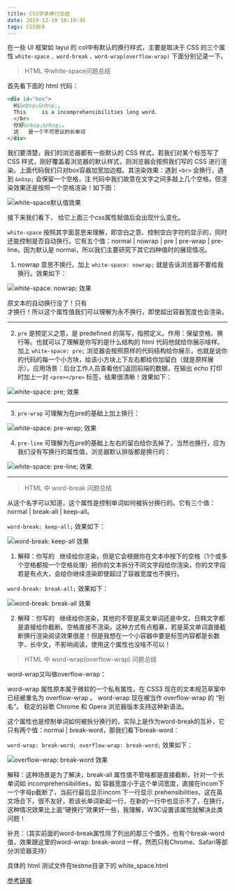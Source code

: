 ```yaml
---
title: CSS字体换行总结
date: 2019-12-10 16:19:45
tags: CSS相关
---
```


在一些 UI 框架如 layui 的 col中有默认的换行样式，主要是取决于 CSS 的三个属性 `white-space` `、word-break` `、word-wrap(overflow-wrap)` 下面分别记录一下。

> HTML 中white-space问题总结

首先看下面的 html 代码：

~~~html
<div id="box">
  Hi&nbsp;&nbsp;,
  This     is a incomprehensibilities long word.
  </br>
  你好&nbsp;&nbsp;，
  这   是一个不可思议的长单词
</div>
~~~

我们要清楚，我们的浏览器都有一些默认的 CSS 样式，若我们对某个标签写了 CSS 样式，刚好覆盖着浏览器的默认样式，则浏览器会按照我们写的 CSS 进行渲染。上面代码我们只对box容器加宽加边框。其渲染效果：遇到 `<br>` 会换行，遇到 `&nbsp;` 会保留一个空格，注 代码中我们故意在文字之间多敲上几个空格，但渲染效果还是按照一个空格渲染！如下图：

![white-space默认值效果](http://file.798run.top/img/blog/20191210/ic_0.jpg)

接下来我们看下， 给它上面三个css属性赋值后会出现什么变化。

`white-space` 按照其字面意思来理解，即空白之意、控制空白字符的显示的，同时还能控制是否自动换行。它有五个值：normal | nowrap | pre | pre-wrap | pre-line。因为默认是 normal，所以我们主要研究下其它四种值时的展现情况。

1. nowrap 意思不换行。加上 `white-space: nowrap;` 就是告诉浏览器不要给我换行。效果如下：

![white-space: nowrap; 效果](http://file.798run.top/img/blog/20191210/ic_item1_nowrap.jpg)

原文本的自动换行没了！只有</br>才换行！所以这个属性值我们可以理解为永不换行，即使超出容器宽度也会渲染。

---

2. `pre` 是预定义之意，是 predefined 的简写，指预定义。作用：保留空格、换行等。也就可以了理解是你写的是什么结构的 html 代码他就给你展示啥样。加上 `white-space: pre;` 浏览器会按照原样的代码结构给你展示，也就是说你的代码的每一个小方块，给该小方块上下左右都给你加留白（就是原样展示）。应用场景：后台工作人员查看他们返回前端的数据，在输出 echo 打印时加上一对 `<pre></pre>` 标签，结果很清晰！效果如下：

![white-space: pre; 效果](http://file.798run.top/img/blog/20191210/ic_item1_pre.jpg)

---

3. `pre-wrap` 可理解为在pre的基础上加上换行：

![white-space: pre-wrap; 效果](http://file.798run.top/img/blog/20191210/ic_item1_pre_wrap.jpg)

4. `pre-line` 可理解为在pre的基础上左右的留白给你去掉了，当然也换行，应为我们没有写换行的属性值，浏览器默认排版都是换行的：

![white-space: pre-line; 效果](http://file.798run.top/img/blog/20191210/ic_item1_pre_line.jpg)

---

> HTML 中 word-break 问题总结

从这个名字可以知道，这个属性是控制单词如何被拆分换行的。它有三个值：normal | break-all | keep-all。

`word-break: keep-all;` 效果如下：

![word-break: keep-all 效果](http://file.798run.top/img/blog/20191210/ic_item2_1.jpg)

1. 解释：你写的 &nbsp; 继续给你渲染，但是它会根据你在文本中按下的空格（1个或多个空格都按一个空格处理）把你的文本拆分不同文字段给你渲染，你的文字段若是有点大，会给你继续渲染即使超过了容器宽度也不换行。

`word-break: break-all;` 效果如下：

![word-break: break-all 效果](http://file.798run.top/img/blog/20191210/ic_item2_2.jpg)

2. 解释：你写的 &nbsp; 继续给你渲染，其他的不管是英文单词还是中文、日韩文字都是直接给你截断。空格直接不渲染。这种方式有点粗暴，若是英文单词直接截断换行渲染阅读效果很差！但是我想在一个小容器中要是标签内容都是长数字、长中文，不影响阅读，使用这个属性也没啥不可以！


> HTML 中 word-wrap(overflow-wrap) 问题总结

word-wrap又叫做overflow-wrap：

word-wrap 属性原本属于微软的一个私有属性，在 CSS3 现在的文本规范草案中已经被重名为 overflow-wrap 。 word-wrap 现在被当作 overflow-wrap 的 “别名”。 稳定的谷歌 Chrome 和 Opera 浏览器版本支持这种新语法。

这个属性也是控制单词如何被拆分换行的，实际上是作为word-break的互补，它只有两个值：normal | break-word，那我们看下break-word：

`word-wrap: break-word; overflow-wrap: break-word;` 效果如下：

![overflow-wrap: break-word 效果](http://file.798run.top/img/blog/20191210/ic_item3_1.jpg)

解释：这种场景是为了解决，break-all 属性值不管啥都是直接截断，针对一个长单词如 incomprehensibilities，如 容器宽度小于这个单词宽度，直接在incom下一个字母p截断了，当前行最后显示incom 下一行显示 prehensibilities，这在英文场合下，很不友好，若该长单词新起一行，在新的一行中也显示不了，在换行，这种情况效果比上面“硬换行”效果好一些，我理解，W3C设置该属性就解决此类问题！


补充：（其实前面的word-break属性除了列出的那三个值外，也有个break-word值，效果跟这里的word-wrap: break-word 一样，然而只有Chrome、Safari等部分浏览器支持）

具体的 html 测试文件在testme目录下的 white_space.html

[参考链接](https://www.cnblogs.com/dfyg-xiaoxiao/p/9640422.html)
